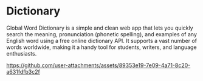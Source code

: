 # Dictionary
Global Word Dictionary is a simple and clean web app that lets you quickly search the meaning, pronunciation (phonetic spelling), and examples of any English word using a free online dictionary API. It supports a vast number of words worldwide, making it a handy tool for students, writers, and language enthusiasts.

https://github.com/user-attachments/assets/89353e19-7e09-4a71-8c20-a631fdfb3c2f

